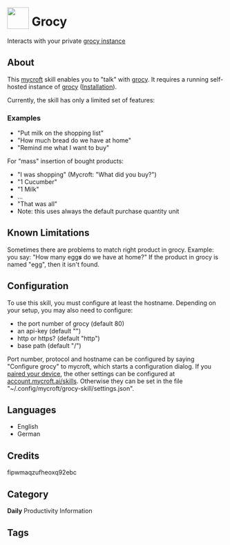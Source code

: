 # <img src="https://raw.githack.com/FortAwesome/Font-Awesome/master/svgs/solid/robot.svg" card_color="#22A7F0" width="50" height="50" style="vertical-align:bottom"/> Grocy
Interacts with your private [grocy instance](https://grocy.info/)

## About
This [mycroft](https://mycroft-ai.gitbook.io/docs/using-mycroft-ai/get-mycroft) skill enables you to "talk" with [grocy](https://grocy.info).
It requires a running self-hosted instance of [grocy](https://grocy.info)
([Installation](https://github.com/grocy/grocy#how-to-install)).

Currently, the skill has only a limited set of features:
### Examples
* "Put milk on the shopping list"
* "How much bread do we have at home"
* "Remind me what I want to buy"

For "mass" insertion of bought products:
- "I was shopping"  (Mycroft: "What did you buy?")
- "1 Cucumber"
- "1 Milk"
- ...
- "That was all"
- Note: this uses always the default purchase quantity unit

## Known Limitations

Sometimes there are problems to match right product in grocy.
Example: you say: "How many egg***s*** do we have at home?"
If the product in grocy is named "egg", then it isn't found.

## Configuration

To use this skill, you must configure at least the hostname.
Depending on your setup, you may also need to configure:
- the port number of grocy (default 80)
- an api-key (default "")
- http or https? (default "http")
- base path (default "/")

Port number, protocol and hostname can be configured by saying
"Configure grocy" to mycroft, which starts a configuration dialog.
If you [paired your device](https://mycroft-ai.gitbook.io/docs/using-mycroft-ai/pairing-your-device), 
the other settings can be configured at [account.mycroft.ai/skills](https://account.mycroft.ai/skills).
Otherwise they can be set in the file "~/.config/mycroft/grocy-skill/settings.json".

## Languages
* English
* German

## Credits
fipwmaqzufheoxq92ebc

## Category
**Daily**
Productivity
Information

## Tags

